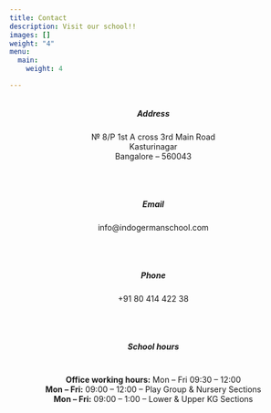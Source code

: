 ```yaml
---
title: Contact
description: Visit our school!!
images: []
weight: "4"
menu:
  main:
    weight: 4

---
```

<div style="text-align:center; overflow: hidden;"> 
  <h5> Address </h5>
 № 8/P  1st A cross  3rd Main Road <br>Kasturinagar <br> Bangalore – 560043

<br><br>
  <h5> Email </h5>
  info@indogermanschool.com

 <br><br>
  <h5> Phone  </h5>  
  +91 80 414 422 38
 

 <br><br>
  <h5>School hours</h5>
      <p><br><b>Office working hours:</b> Mon  – Fri 09:30 – 12:00
      <br><b>Mon – Fri:</b> 09:00 – 12:00 – Play Group & Nursery Sections
      <br><b>Mon – Fri:</b> 09:00 – 1:00 – Lower & Upper KG Sections
      </p>
      </div>